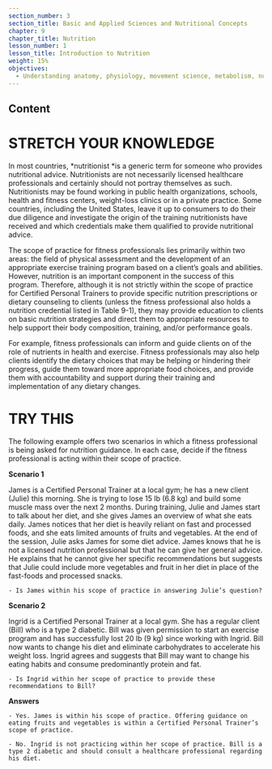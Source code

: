 ```yaml
---
section_number: 3
section_title: Basic and Applied Sciences and Nutritional Concepts
chapter: 9
chapter_title: Nutrition
lesson_number: 1
lesson_title: Introduction to Nutrition
weight: 15%
objectives:
  - Understanding anatomy, physiology, movement science, metabolism, nutrition, and supplementation.
---
```


## Content
# STRETCH YOUR KNOWLEDGE

In most countries, *nutritionist *is a generic term for someone who provides nutritional advice. Nutritionists are not necessarily licensed healthcare professionals and certainly should not portray themselves as such. Nutritionists may be found working in public health organizations, schools, health and fitness centers, weight-loss clinics or in a private practice. Some countries, including the United States, leave it up to consumers to do their due diligence and investigate the origin of the training nutritionists have received and which credentials make them qualified to provide nutritional advice.

The scope of practice for fitness professionals lies primarily within two areas: the field of physical assessment and the development of an appropriate exercise training program based on a client’s goals and abilities. However, nutrition is an important component in the success of this program. Therefore, although it is not strictly within the scope of practice for Certified Personal Trainers to provide specific nutrition prescriptions or dietary counseling to clients (unless the fitness professional also holds a nutrition credential listed in Table 9-1), they may provide education to clients on basic nutrition strategies and direct them to appropriate resources to help support their body composition, training, and/or performance goals.

For example, fitness professionals can inform and guide clients on of the role of nutrients in health and exercise. Fitness professionals may also help clients identify the dietary choices that may be helping or hindering their progress, guide them toward more appropriate food choices, and provide them with accountability and support during their training and implementation of any dietary changes. 

# TRY THIS

The following example offers two scenarios in which a fitness professional is being asked for nutrition guidance. In each case, decide if the fitness professional is acting within their scope of practice.

**Scenario 1**

James is a Certified Personal Trainer at a local gym; he has a new client (Julie) this morning. She is trying to lose 15 lb (6.8 kg) and build some muscle mass over the next 2 months. During training, Julie and James start to talk about her diet, and she gives James an overview of what she eats daily. James notices that her diet is heavily reliant on fast and processed foods, and she eats limited amounts of fruits and vegetables. At the end of the session, Julie asks James for some diet advice. James knows that he is not a licensed nutrition professional but that he can give her general advice. He explains that he cannot give her specific recommendations but suggests that Julie could include more vegetables and fruit in her diet in place of the fast-foods and processed snacks.

	- Is James within his scope of practice in answering Julie’s question?

**Scenario 2**

Ingrid is a Certified Personal Trainer at a local gym. She has a regular client (Bill) who is a type 2 diabetic. Bill was given permission to start an exercise program and has successfully lost 20 lb (9 kg) since working with Ingrid. Bill now wants to change his diet and eliminate carbohydrates to accelerate his weight loss. Ingrid agrees and suggests that Bill may want to change his eating habits and consume predominantly protein and fat.

	- Is Ingrid within her scope of practice to provide these recommendations to Bill?

**Answers**

	- Yes. James is within his scope of practice. Offering guidance on eating fruits and vegetables is within a Certified Personal Trainer’s scope of practice.

	- No. Ingrid is not practicing within her scope of practice. Bill is a type 2 diabetic and should consult a healthcare professional regarding his diet.